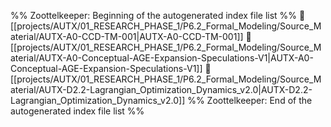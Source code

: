 %% Zoottelkeeper: Beginning of the autogenerated index file list  %%
📄 [[projects/AUTX/01_RESEARCH_PHASE_1/P6.2_Formal_Modeling/Source_Material/AUTX-A0-CCD-TM-001|AUTX-A0-CCD-TM-001]]
📄 [[projects/AUTX/01_RESEARCH_PHASE_1/P6.2_Formal_Modeling/Source_Material/AUTX-A0-Conceptual-AGE-Expansion-Speculations-V1|AUTX-A0-Conceptual-AGE-Expansion-Speculations-V1]]
📄 [[projects/AUTX/01_RESEARCH_PHASE_1/P6.2_Formal_Modeling/Source_Material/AUTX-D2.2-Lagrangian_Optimization_Dynamics_v2.0|AUTX-D2.2-Lagrangian_Optimization_Dynamics_v2.0]]
%% Zoottelkeeper: End of the autogenerated index file list  %%
